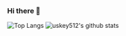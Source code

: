 ### Hi there 👋

![Top Langs](https://github-readme-stats.vercel.app/api/top-langs/?username=uskey512&hide=html&theme=bear&show_icons=true&layout=compact)
![uskey512's github stats](https://github-readme-stats.vercel.app/api?username=uskey512&show_icons=true&count_private=true&line_height=20&theme=bear&hide_rank=true)
